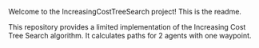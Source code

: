 Welcome to the IncreasingCostTreeSearch project! This is the readme.

This repository provides a limited implementation of the Increasing Cost Tree Search algorithm.
It calculates paths for 2 agents with one waypoint.